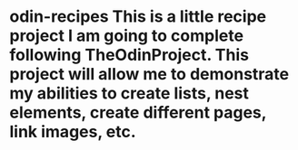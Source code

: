 # odin-recipes This is a little recipe project I am going to complete following TheOdinProject. This project will allow me to demonstrate my abilities to create lists, nest elements, create different pages, link images, etc.